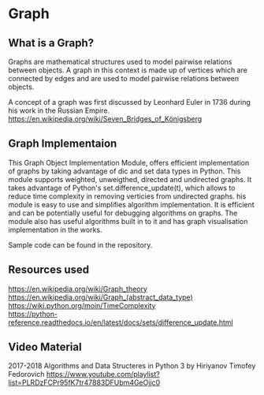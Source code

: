 # Graph
## What is a Graph?
Graphs are mathematical structures used to model pairwise relations between objects. A graph in this context is made up of 
vertices which are connected by edges and are used to model pairwise relations between objects. 

A concept of a graph was first discussed by Leonhard Euler in 1736 during his work in the Russian Empire.
https://en.wikipedia.org/wiki/Seven_Bridges_of_Königsberg

## Graph Implementaion
This Graph Object Implementation Module, offers efficient implementation of graphs by taking advantage of dic and set data
types in Python. This module supports weighted, unweigthed, directed and undirected graphs. It takes advantage of Python's
set.difference_update(t), which allows to reduce time complexity in removing verticies from undirected graphs. his module is
easy to use and simplifies algorithm implementation. It is efficient and can be potentially useful for debugging algorithms 
on graphs. The module also has useful algorithms built in to it and has graph visualisation implementation in the works.

Sample code can be found in the repository. 

## Resources used
https://en.wikipedia.org/wiki/Graph_theory  
https://en.wikipedia.org/wiki/Graph_(abstract_data_type)  
https://wiki.python.org/moin/TimeComplexity  
https://python-reference.readthedocs.io/en/latest/docs/sets/difference_update.html

## Video Material
2017-2018 Algorithms and Data Structeres in Python 3 by Hiriyanov Timofey Fedorovich
https://www.youtube.com/playlist?list=PLRDzFCPr95fK7tr47883DFUbm4GeOjjc0
